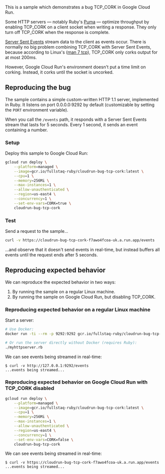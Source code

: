 This is a sample which demonstrates a bug TCP\_CORK in Google Cloud Run.

Some HTTP servers — notably Ruby's [Puma](https://github.com/puma/puma) — optimize throughput by enabling TCP\_CORK on a client socket when writing a response. They only turn off TCP\_CORK when the response is complete.

[Server Sent Events](https://en.wikipedia.org/wiki/Server-sent_events) stream data to the client as events occur. There is normally no big problem combining TCP\_CORK with Server Sent Events, because according to Linux's ([man 7 tcp](https://man7.org/linux/man-pages/man7/tcp.7.html)), TCP\_CORK only corks output for at most 200ms.

However, Google Cloud Run's environment doesn't put a time limit on corking. Instead, it corks until the socket is uncorked.

## Reproducing the bug

The sample contains a simple custom-written HTTP 1.1 server, implemented in Ruby. It listens on port 0.0.0.0:9292 by default (customizable by setting the `PORT` environment variable).

When you call the `/events` path, it responds with a Server Sent Events stream that lasts for 5 seconds. Every 1 second, it sends an event containing a number.

### Setup

Deploy this sample to Google Cloud Run:

~~~bash
gcloud run deploy \
	--platform=managed \
	--image=gcr.io/fullstaq-ruby/cloudrun-bug-tcp-cork:latest \
	--cpu=1 \
	--memory=256Mi \
	--max-instances=1 \
	--allow-unauthenticated \
	--region=us-east4 \
	--concurrency=1 \
	--set-env-vars=CORK=true \
	cloudrun-bug-tcp-cork
~~~

### Test

Send a request to the sample...

~~~bash
curl -v https://cloudrun-bug-tcp-cork-f7awo4fcoa-uk.a.run.app/events
~~~

...and observe that it doesn't send events in real-time, but instead buffers all events until the request ends after 5 seconds.

## Reproducing expected behavior

We can reproduce the expected behavior in two ways:

 1. By running the sample on a regular Linux machine.
 2. By running the sample on Google Cloud Run, but disabling TCP\_CORK.

### Reproducing expected behavior on a regular Linux machine

Start a server:

~~~bash
# Use Docker:
docker run -ti --rm -p 9292:9292 gcr.io/fullstaq-ruby/cloudrun-bug-tcp-cork

# Or run the server directly without Docker (requires Ruby):
./myhttpserver.rb
~~~

We can see events being streamed in real-time:

~~~
$ curl -v http://127.0.0.1:9292/events
...events being streamed...
~~~

### Reproducing expected behavior on Google Cloud Run with TCP\_CORK disabled

~~~bash
gcloud run deploy \
	--platform=managed \
	--image=gcr.io/fullstaq-ruby/cloudrun-bug-tcp-cork:latest \
	--cpu=1 \
	--memory=256Mi \
	--max-instances=1 \
	--allow-unauthenticated \
	--region=us-east4 \
	--concurrency=1 \
	--set-env-vars=CORK=false \
	cloudrun-bug-tcp-cork
~~~

We can see events being streamed in real-time:

~~~
$ curl -v https://cloudrun-bug-tcp-cork-f7awo4fcoa-uk.a.run.app/events
...events being streamed...
~~~
